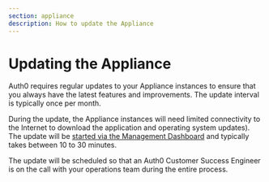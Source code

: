 ```yaml
---
section: appliance
description: How to update the Appliance
---
```


# Updating the Appliance

Auth0 requires regular updates to your Appliance instances to ensure that you always have the latest features and improvements. The update interval is typically once per month.

During the update, the Appliance instances will need limited connectivity to the Internet to download the application and operating system updates). The update will be [started via the Management Dashboard](/appliance/dashboard/updates) and typically takes between 10 to 30 minutes.

The update will be scheduled so that an Auth0 Customer Success Engineer is on the call with your operations team during the entire process.
